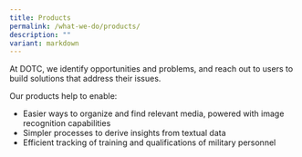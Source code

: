 ```yaml
---
title: Products
permalink: /what-we-do/products/
description: ""
variant: markdown
---
```

At DOTC, we identify opportunities and problems, and reach out to users to build solutions that address their issues. 

Our products help to enable:

- Easier ways to organize and find relevant media, powered with image recognition capabilities
- Simpler processes to derive insights from textual data
- Efficient tracking of training and qualifications of military personnel